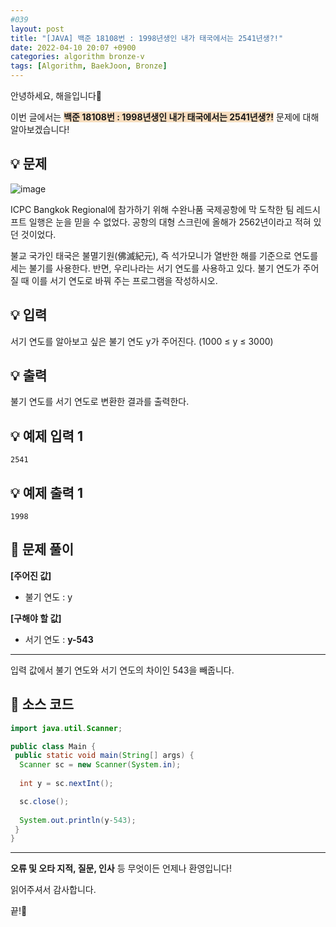 ```yaml
---
#039
layout: post
title: "[JAVA] 백준 18108번 : 1998년생인 내가 태국에서는 2541년생?!"
date: 2022-04-10 20:07 +0900
categories: algorithm bronze-v
tags: [Algorithm, BaekJoon, Bronze]
---
```


안녕하세요, 해을입니다🦖

이번 글에서는 <span style="background-color:#f7ddbe">**백준 18108번 : 1998년생인 내가 태국에서는 2541년생?!**</span> 문제에 대해 알아보겠습니다!

## 💡 문제

![image](https://user-images.githubusercontent.com/39720852/164461561-17951fc6-375c-4f96-a8f2-3cdebafd9bd4.png)

ICPC Bangkok Regional에 참가하기 위해 수완나품 국제공항에 막 도착한 팀 레드시프트 일행은 눈을 믿을 수 없었다. 공항의 대형 스크린에 올해가 2562년이라고 적혀 있던 것이었다.

불교 국가인 태국은 불멸기원(佛滅紀元), 즉 석가모니가 열반한 해를 기준으로 연도를 세는 불기를 사용한다. 반면, 우리나라는 서기 연도를 사용하고 있다. 불기 연도가 주어질 때 이를 서기 연도로 바꿔 주는 프로그램을 작성하시오.

## 💡 입력

서기 연도를 알아보고 싶은 불기 연도 y가 주어진다. (1000 ≤ y ≤ 3000)

## 💡 출력

불기 연도를 서기 연도로 변환한 결과를 출력한다.

## 💡 예제 입력 1

```
2541
```

## 💡 예제 출력 1

```
1998
```

## 🚩 문제 풀이

**[주어진 값]**

* 불기 연도 : y

**[구해야 할 값]**

* 서기 연도 : **y-543**

---

입력 값에서 불기 연도와 서기 연도의 차이인 543을 빼줍니다.

## 🚩 소스 코드

``` java
import java.util.Scanner;

public class Main {
 public static void main(String[] args) {  
  Scanner sc = new Scanner(System.in);
  
  int y = sc.nextInt();

  sc.close();
  
  System.out.println(y-543);
 }
}
```

---

**오류 및 오타 지적, 질문, 인사** 등 무엇이든 언제나 환영입니다!

읽어주셔서 감사합니다.

끝!🦕
